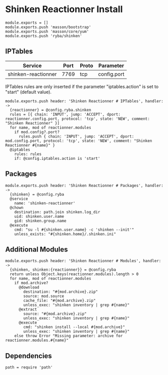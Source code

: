 
# Shinken Reactionner Install

    module.exports = []
    module.exports.push 'masson/bootstrap'
    module.exports.push 'masson/core/yum'
    module.exports.push 'ryba/shinken'

## IPTables

| Service             | Port  | Proto | Parameter        |
|---------------------|-------|-------|------------------|
| shinken-reactionner | 7769  |  tcp  |    config.port   |

IPTables rules are only inserted if the parameter "iptables.action" is set to
"start" (default value).

    module.exports.push header: 'Shinken Reactionner # IPTables', handler: ->
      {reactionner} = @config.ryba.shinken
      rules = [{ chain: 'INPUT', jump: 'ACCEPT', dport: reactionner.config.port, protocol: 'tcp', state: 'NEW', comment: "Shinken Reactionner" }]
      for name, mod of reactionner.modules
        if mod.config?.port?
          rules.push { chain: 'INPUT', jump: 'ACCEPT', dport: mod.config.port, protocol: 'tcp', state: 'NEW', comment: "Shinken Reactionner #{name}" }
      @iptables
        rules: rules
        if: @config.iptables.action is 'start'

## Packages

    module.exports.push header: 'Shinken Reactionner # Packages', handler: ->
      {shinken} = @config.ryba
      @service
        name: 'shinken-reactionner'
      @chown
        destination: path.join shinken.log_dir
        uid: shinken.user.name
        gid: shinken.group.name
      @execute
        cmd: "su -l #{shinken.user.name} -c 'shinken --init'"
        unless_exists: "#{shinken.home}/.shinken.ini"

## Additional Modules

    module.exports.push header: 'Shinken Reactionner # Modules', handler: ->
      {shinken, shinken:{reactionner}} = @config.ryba
      return unless Object.keys(reactionner.modules).length > 0
      for name, mod of reactionner.modules
        if mod.archive?
          @download
            destination: "#{mod.archive}.zip"
            source: mod.source
            cache_file: "#{mod.archive}.zip"
            unless_exec: "shinken inventory | grep #{name}"
          @extract
            source: "#{mod.archive}.zip"
            unless_exec: "shinken inventory | grep #{name}"
          @execute
            cmd: "shinken install --local #{mod.archive}"
            unless_exec: "shinken inventory | grep #{name}"
        else throw Error "Missing parameter: archive for reactionner.modules.#{name}"

## Dependencies

    path = require 'path'
